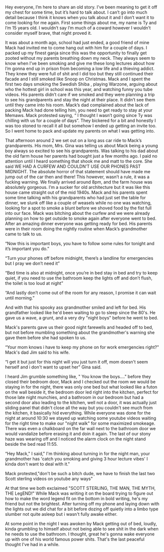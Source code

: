 Hey everyone, I’m here to share an old story. I’ve been meaning to get it off my chest for some time, but it’s hard to talk about. I can’t go into much detail because I think it knows when you talk about it and I don’t want it to come looking for me again. First some things about me, my name is Ty and I’m 15 years old. I wouldn’t say I’m much of a coward however I wouldn’t consider myself brave, that night proved it.

It was about a month ago, school had just ended, a good friend of mine Mack had invited me to come hang out with him for a couple of days. I packed up my finest ganja since this was the opportunity to finally get zooted without my parents breathing down my neck. They always seem to know when I’ve been smoking and give me these long lectures about how I’m gonna end up in prison from becoming a low life and a thieving addict. They knew they were full of shit and I did too but they still continued their facade and I still smoked like Snoop on Christmas.
Mack and I spent the first two days smoking the Swedish Shiba , playing Warzone, arguing about who the hottest girl in school was this year, and watching funny you tube videos. His parents didn’t care if we smoked and they were planning a trip to see his grandparents and stay the night at their place. It didn’t see them until they came into his room. Mack’s dad complained about the lack of packing Mack had done telling him, you need to get ready to stay at your Memaws. Mack protested saying, “ I thought I wasn’t going since Ty was chilling with us for a couple of days”. They bickered for a bit and honestly I was too stoned to recall it all but somehow I ended up getting an invite too. So I went home to pack and update my parents on what I was getting into.

That afternoon around 2 we set out on a long ass car ride to Mack’s grandparents. His mom, Mrs. Gina was telling us about Mack being a young boy always so excited to see his grandparents. Was talking to his dad about the old farm house her parents had bought just a few months ago. I paid no attention until I heard something that shook me and matt to the core. She said WE HAD A CURFEW AND COULDN’T USE OUR PHONES PAST MIDNIGHT. The absolute horror of that statement should have made me jump out of the car then and there! This however, wasn’t a rule, it was a fucking warning.
We finally arrived around 8pm, and the farm house was absolutely gorgeous. I’m a sucker for old architecture but it was like this house came straight out of the mid 1940s. Mack and his parents spent some time talking with his grandparents who had just set the table for dinner, we slunk off like a couple of weasels while no one was watching, looking for a spot to smoke a blunt before we shoved food by the fist full into our face. Mack was bitching about the curfew and we were already planning on how to get outside to smoke again after everyone went to bed. After an amazing dinner everyone was getting ready for bed. His parents were in their room doing the nightly routine when Mack’s grandmother came to talk to us.

“Now this is important boys, you have to follow some rules for tonight and it’s important you do.”

“Turn your phones off before midnight, there’s a landline for emergencies but I pray we don’t need it”

“Bed time is also at midnight, once you’re in bed stay in bed and try to keep quiet, if you need to use the bathroom keep the lights off and don’t flush, the toilet is too loud at night”

“And lastly don’t come out of the room for any reason, I promise it can wait until morning.”

And with that his spooky ass grandmother smiled and left for bed. His grandfather looked like he'd been waiting to go to sleep since the 80's. He gave us a wave, a grunt, and a very dry "night boys" before he went to bed. 

Mack's parents gave us their good night farewells and headed off to bed, but not before mumbling something about the grandmother's warning she gave them before she had spoken to us.

“Your mom knows i have to keep my phone on for work emergencies right?"  Mack's dad Jim said to his wife.

“I get it but just for this night will you just turn it off, mom doesn't seem herself and i don't want to upset her" Gina said. 

I heard Jim grumble something like, " You know the boys...." before they closed their bedroom door, Mack and I checked out the room we would be staying in for the night, there was only one bed  but what looked like a futon on the wall beside it, the bedroom door led right into the kitchen, perfect for those late night munchies, and a bathroom in our bedroom but had a second door also leading to the kitchen, well not a door, it was actually just sliding panel that didn't close all the way but you couldn't see much from the kitchen, it basically hid everything.
While everyone was done for the night at around 10:30 we stayed up watching some youtube videos waiting for the right time to make our "night walk" for some maximized smokeage. There was even a chalkboard on the far wall next to the bathroom door we would vandalize before erasing it and doin it again. The last of our stony haze was wearing off and I noticed the alarm clock on the night stand beside the bed read 11:55.

“Hey Mack," I said," I'm thinking about turning in for the night man, your grandmother has 'catch you smoking and giving 3 hour lecture vibes' I kinda don't want to deal with it."

Mack protested,"don't be such a bitch dude, we have to finish the last two Scott sterling videos on youtube any ways" 

At that time we both exclaimed "SCOTT STERLING, THE MAN, THE MYTH, THE LegEND!" While Mack was writing it on the board trying to figure out how to make the word legend fit on the bottom in bold writing, he's my friend but not the brightest. After turning off my phone and laying down with the lights out we did chat for a bit before dozing off quietly into a limbo type slumber not quite asleep but i wasn't fully awake either.

At some point in the night I was awoken by Mack getting out of bed, loudly, kinda grumbling to himself about not being able to see shit in the dark when he needs to use the bathroom. I thought, great he's gonna wake everyone up with one of his world famous power shits. That's the last peaceful thought I've had in a while.